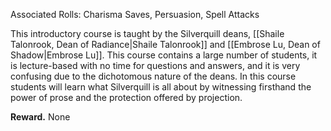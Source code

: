 Associated Rolls: Charisma Saves, Persuasion, Spell Attacks

This introductory course is taught by the Silverquill deans, [[Shaile Talonrook, Dean of Radiance|Shaile Talonrook]] and [[Embrose Lu, Dean of Shadow|Embrose Lu]]. This course contains a large number of students, it is lecture-based with no time for questions and answers, and it is very confusing due to the dichotomous nature of the deans. In this course students will learn what Silverquill is all about by witnessing firsthand the power of prose and the protection offered by projection.

**Reward.** None